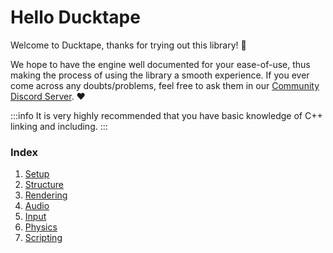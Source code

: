 # Hello Ducktape

Welcome to Ducktape, thanks for trying out this library! 👋

We hope to have the engine well documented for your ease-of-use, thus making the process of using the library a smooth experience. If you ever come across any doubts/problems, feel free to ask them in our [Community Discord Server](https://dsc.gg/ducktape). ❤️

:::info
It is very highly recommended that you have basic knowledge of C++ linking and including.
:::

### Index

1. [Setup](setup)
2. [Structure](structure)
3. [Rendering](rendering)
4. [Audio](audio)
5. [Input](input)
6. [Physics](physics)
7. [Scripting](scripting)